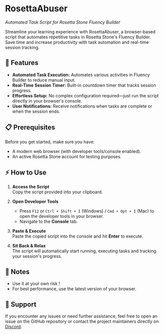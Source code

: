 # RosettaAbuser  
*Automated Task Script for Rosetta Stone Fluency Builder*

Streamline your learning experience with RosettaAbuser, a browser-based script that automates repetitive tasks in Rosetta Stone's Fluency Builder. Save time and increase productivity with task automation and real-time session tracking.

## 🚀 Features  
- **Automated Task Execution:** Automates various activities in Fluency Builder to reduce manual input.  
- **Real-Time Session Timer:** Built-in countdown timer that tracks session progress.  
- **Effortless Setup:** No complex configuration required—just run the script directly in your browser's console.  
- **User Notifications:** Receive notifications when tasks are complete or when the session ends.

## 📋 Prerequisites  
Before you get started, make sure you have:  
- A modern web browser (with developer tools/console enabled).  
- An active Rosetta Stone account for testing purposes.  

## ⚡ How to Use  

1. **Access the Script**  
   Copy the script provided into your clipboard.  

2. **Open Developer Tools**  
   - Press `F12` or `Ctrl + Shift + I` (Windows) / `Cmd + Opt + I` (Mac) to open the developer tools in your browser.  
   - Navigate to the **Console** tab.

3. **Paste & Execute**  
   Paste the copied script into the console and hit **Enter** to execute.

4. **Sit Back & Relax**  
   The script will automatically start running, executing tasks and tracking your session's progress.

## 📝 Notes  
- Use it at your own risk ! 
- For best performance, use the latest version of your browser.  

## 💬 Support  
If you encounter any issues or need further assistance, feel free to open an issue on the GitHub repository or contact the project maintainers directly on [Discord](https://discord.gg/W7dpT89r3H).
